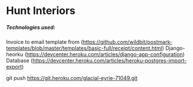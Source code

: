 # Hunt Interiors

##### Technologies used:


Invoice to email template from (https://github.com/wildbit/postmark-templates/blob/master/templates/basic-full/receipt/content.html)
Django-heorku (https://devcenter.heroku.com/articles/django-app-configuration)
Database (https://devcenter.heroku.com/articles/heroku-postgres-import-export)


git push https://git.heroku.com/glacial-eyrie-71049.git